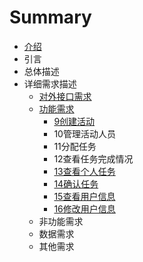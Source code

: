 # Summary

* [介绍](README.md)
* 引言
* 总体描述
* 详细需求描述
    * [对外接口需求](对外接口需求.md)
    * [功能需求](功能需求.md)
        * [9创建活动](9创建活动.md)
        * 10管理活动人员
        * 11分配任务
        * 12查看任务完成情况
        * [13查看个人任务](查看个人任务.md)
        * [14确认任务](确认任务.md)
        * [15查看用户信息](查看用户信息.md)
        * [16修改用户信息](修改用户信息.md)
    * 非功能需求
    * 数据需求
    * 其他需求

